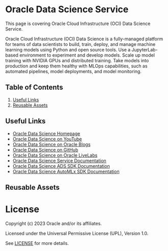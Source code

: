 # Oracle Data Science Service

This page is covering Oracle Cloud Infrastructure (OCI) Data Science Service.

Oracle Cloud Infrastructure (OCI) Data Science is a fully-managed platform for teams of data scientists to build, train, deploy, and manage machine learning models using Python and open source tools. Use a JupyterLab-based environment to experiment and develop models. Scale up model training with NVIDIA GPUs and distributed training. Take models into production and keep them healthy with MLOps capabilities, such as automated pipelines, model deployments, and model monitoring.

## Table of Contents
 
1. [Useful Links](#useful-links)
2. [Reusable Assets](#reusable-assets)

## Useful Links

- [Oracle Data Science Homepage](https://www.oracle.com/uk/artificial-intelligence/data-science/)
- [Oracle Data Science on YouTube](https://www.youtube.com/playlist?list=PLKCk3OyNwIzv6CWMhvqSB_8MLJIZdO80L)
- [Oracle Data Science on Oracle Blogs](https://blogs.oracle.com/ai-and-datascience/)
- [Oracle Data Science on GitHub](https://github.com/oracle-samples/oci-data-science-ai-samples)
- [Oracle Data Science on Oracle LiveLabs](https://apexapps.oracle.com/pls/apex/r/dbpm/livelabs/livelabs-workshop-cards?p100_role=16&clear=100&session=11626256508663)
- [Oracle Data Science Service Documentation](https://docs.oracle.com/en-us/iaas/data-science/using/data-science.htm)
- [Oracle Data Science ADS SDK Documentation](https://accelerated-data-science.readthedocs.io/en/latest/index.html)
- [Oracle Data Science AutoMLx SDK Documentation](https://docs.oracle.com/en-us/iaas/tools/automlx/latest/html/multiversion/v23.1.1/index.html)

## Reusable Assets


# License

Copyright (c) 2023 Oracle and/or its affiliates.

Licensed under the Universal Permissive License (UPL), Version 1.0.

See [LICENSE](https://github.com/oracle-devrel/technology-engineering/blob/folder-structure/LICENSE) for more details.
